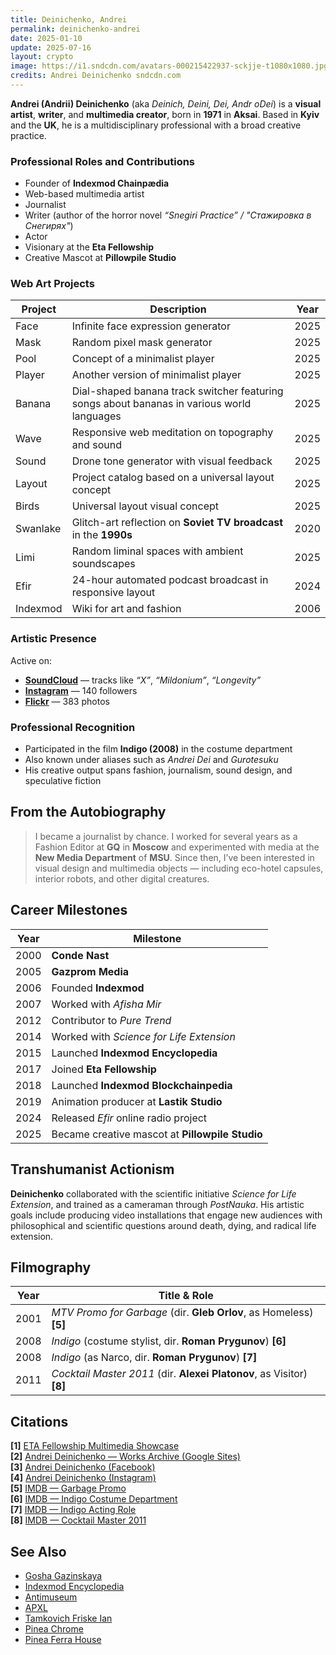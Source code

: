 ```yaml
---
title: Deinichenko, Andrei  
permalink: deinichenko-andrei  
date: 2025-01-10  
update: 2025-07-16  
layout: crypto  
image: https://i1.sndcdn.com/avatars-000215422937-sckjje-t1080x1080.jpg  
credits: Andrei Deinichenko sndcdn.com  
---
```


**Andrei (Andrii) Deinichenko** (aka *Deinich, Deini, Dei, Andr oDei*) is a **visual artist**, **writer**, and **multimedia creator**, born in **1971** in **Aksai**. Based in **Kyiv** and the **UK**, he is a multidisciplinary professional with a broad creative practice.



### Professional Roles and Contributions

- Founder of **Indexmod Chainpædia**
- Web-based multimedia artist
- Journalist
- Writer (author of the horror novel *“Snegiri Practice” / "Стажировка в Cнегирях"*)
- Actor
- Visionary at the **Eta Fellowship**
- Creative Mascot at **Pillowpile Studio**



### Web Art Projects

| Project     | Description                                                                                      | Year |
|-------------|--------------------------------------------------------------------------------------------------|------|
| Face        | Infinite face expression generator                                                               | 2025 |
| Mask        | Random pixel mask generator                                                                      | 2025 |
| Pool        | Concept of a minimalist player                                                                   | 2025 |
| Player      | Another version of minimalist player                                                             | 2025 |
| Banana      | Dial-shaped banana track switcher featuring songs about bananas in various world languages      | 2025 |
| Wave        | Responsive web meditation on topography and sound                                                | 2025 |
| Sound       | Drone tone generator with visual feedback                                                        | 2025 |
| Layout      | Project catalog based on a universal layout concept                                              | 2025 |
| Birds       | Universal layout visual concept                                                                  | 2025 |
| Swanlake    | Glitch-art reflection on **Soviet TV broadcast** in the **1990s**                                | 2020 |
| Limi        | Random liminal spaces with ambient soundscapes                                                   | 2025 |
| Efir        | 24-hour automated podcast broadcast in responsive layout                                         | 2024 |
| Indexmod    | Wiki for art and fashion                                                                         | 2006 |



### Artistic Presence

Active on:
- **[SoundCloud](https://soundcloud.com/deinichenko-andrei)** — tracks like *“Х”*, *“Mildonium”*, *“Longevity”*
- **[Instagram](https://www.instagram.com/andrei.deinichenko/)** — 140 followers
- **[Flickr](https://www.flickr.com/photos/49023353@N04/)** — 383 photos



### Professional Recognition

- Participated in the film **Indigo (2008)** in the costume department  
- Also known under aliases such as *Andrei Dei* and *Gurotesuku*  
- His creative output spans fashion, journalism, sound design, and speculative fiction



## From the Autobiography

> I became a journalist by chance. I worked for several years as a Fashion Editor at **GQ** in **Moscow** and experimented with media at the **New Media Department** of **MSU**. Since then, I’ve been interested in visual design and multimedia objects — including eco-hotel capsules, interior robots, and other digital creatures.



## Career Milestones

| Year | Milestone                                  |
|------|--------------------------------------------|
| 2000 | **Conde Nast**                             |
| 2005 | **Gazprom Media**                          |
| 2006 | Founded **Indexmod**                       |
| 2007 | Worked with *Afisha Mir*                   |
| 2012 | Contributor to *Pure Trend*                |
| 2014 | Worked with *Science for Life Extension*   |
| 2015 | Launched **Indexmod Encyclopedia**         |
| 2017 | Joined **Eta Fellowship**                  |
| 2018 | Launched **Indexmod Blockchainpedia**      |
| 2019 | Animation producer at **Lastik Studio**    |
| 2024 | Released *Efir* online radio project       |
| 2025 | Became creative mascot at **Pillowpile Studio** |



## Transhumanist Actionism

**Deinichenko** collaborated with the scientific initiative *Science for Life Extension*, and trained as a cameraman through *PostNauka*. His artistic goals include producing video installations that engage new audiences with philosophical and scientific questions around death, dying, and radical life extension.



## Filmography

| Year | Title & Role                                                                 |
|------|------------------------------------------------------------------------------|
| 2001 | *MTV Promo for Garbage* (dir. **Gleb Orlov**, as Homeless) **[5]**          |
| 2008 | *Indigo* (costume stylist, dir. **Roman Prygunov**) **[6]**                 |
| 2008 | *Indigo* (as Narco, dir. **Roman Prygunov**) **[7]**                        |
| 2011 | *Cocktail Master 2011* (dir. **Alexei Platonov**, as Visitor) **[8]**       |



## Citations

**[1]** [ETA Fellowship Multimedia Showcase](http://e-t-a.space/14-февраля-2018)  
**[2]** [Andrei Deinichenko — Works Archive (Google Sites)](https://sites.google.com/site/andreideinichenko/)  
**[3]** [Andrei Deinichenko (Facebook)](https://www.facebook.com/deinichenkoandrei/friends)  
**[4]** [Andrei Deinichenko (Instagram)](https://www.instagram.com/deinichenkoandrei/)  
**[5]** [IMDB — Garbage Promo](http://www.imdb.com/name/nm6826609/)  
**[6]** [IMDB — Indigo Costume Department](http://www.imdb.com/name/nm6826609/)  
**[7]** [IMDB — Indigo Acting Role](http://www.imdb.com/name/nm6826609/)  
**[8]** [IMDB — Cocktail Master 2011](http://www.imdb.com/name/nm6826609/)  



## See Also

+ [Gosha Gazinskaya](gosha-gazinskaya)  
+ [Indexmod Encyclopedia](indexmod-encyclopedia)  
+ [Antimuseum](antimuseum)  
+ [APXL](apxl)  
+ [Tamkovich Friske Ian](tamkovich-friske-ian)  
+ [Pinea Chrome](pinea-chrome)  
+ [Pinea Ferra House](pinea-ferra-house)  

<!-- Prompt:  
- Не менять язык статьи, сохранять оригинальный язык.  
- Если тема оформлена как "Имя Фамилия", заголовок должен быть "Фамилия, Имя".  
- Изменить title: A Template на основной топик в статье.  
- Создать permalink: на основе title.  
- Замени date: 2018-01-02 на created: текущую дату в таком же формате  
- Замени update: хххх-хх-хх текущую дату в таком же формате  
- Изменить заголовок раздела "Citations" на ## Citations.  
- Оформить ссылки в разделе "Citations" в формате: **[1]** [URL](URL).  
- При ссылке на источник в тексте, использовать формат: **[x]**, **[x]**.  
- Убедиться, что номера цитат соответствуют записям в разделе "Citations".  
- Сделать номера цитат кликабельными по указанному выше формату.  
- Добавить список связанных тем в том же формате.  
- Если есть списки - конвертируй их в таблицы  
- Выделяй даты, места, географические назавания, адреса, имена собственные **таким образом**  
- Использовать шаблон - "[Название темы](ссылка-на-тему)" для каждого пункта.  
- Раздел ## See also должен включаться автоматически в конец статьи.  
- Результат в md коде  
- Оставить этот Prompt после редактирования в конце кода.  
-->
